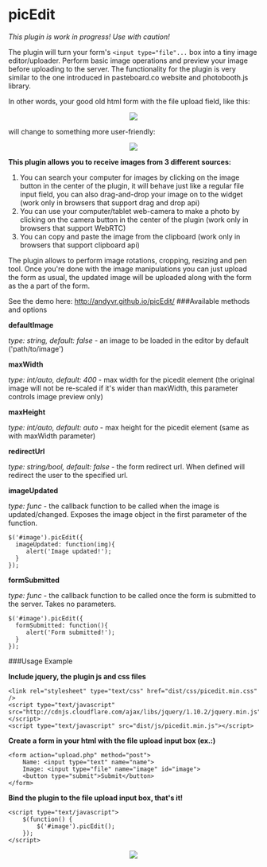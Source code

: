 picEdit
=======

*This plugin is work in progress! Use with caution!* 

The plugin will turn your form's ```<input type="file"...``` box into a tiny image editor/uploader. Perform basic image operations and preview your image before uploading to the server. The functionality for the plugin is very similar to the one introduced in pasteboard.co website and photobooth.js library.

In other words, your good old html form with the file upload field, like this:
<p align="center">
<img src="../../raw/gh-pages/img/img1.gif" />
</p>
will change to something more user-friendly:
<p align="center">
<img src="../../raw/gh-pages/img/img2.gif" />
</p>

**This plugin allows you to receive images from 3 different sources:**

1. You can search your computer for images by clicking on the image button in the center of the plugin, it will behave just like a regular file input field, you can also drag-and-drop your image on to the widget (work only in browsers that support drag and drop api)
2. You can use your computer/tablet web-camera to make a photo by clicking on the camera button in the center of the plugin (work only in browsers that support WebRTC)
3. You can copy and paste the image from the clipboard (work only in browsers that support clipboard api)

The plugin allows to perform image rotations, cropping, resizing and pen tool.
Once you're done with the image manipulations you can just upload the form as usual, the updated image will be uploaded along with the form as the a part of the form.

See the demo here: http://andyvr.github.io/picEdit/
###Available methods and options

**defaultImage**

_type: string, default: false_ - an image to be loaded in the editor by default ('path/to/image')

**maxWidth**

_type: int/auto, default: 400_ - max width for the picedit element (the original image will not be re-scaled if it's wider than maxWidth, this parameter controls image preview only)

**maxHeight**

_type: int/auto, default: auto_ - max height for the picedit element (same as with maxWidth parameter)

**redirectUrl**

_type: string/bool, default: false_ - the form redirect url. When defined will redirect the user to the specified url.

**imageUpdated**

_type: func_ - the callback function to be called when the image is updated/changed. Exposes the image object in the first parameter of the function.
```
$('#image').picEdit({
  imageUpdated: function(img){
     alert('Image updated!');
  }
});
```

**formSubmitted**

_type: func_ - the callback function to be called once the form is submitted to the server. Takes no parameters.
```
$('#image').picEdit({
  formSubmitted: function(){
     alert('Form submitted!');
  }
});
```


###Usage Example

**Include jquery, the plugin js and css files**

```
<link rel="stylesheet" type="text/css" href="dist/css/picedit.min.css" />
<script type="text/javascript" src="http://cdnjs.cloudflare.com/ajax/libs/jquery/1.10.2/jquery.min.js"></script>
<script type="text/javascript" src="dist/js/picedit.min.js"></script>
```

**Create a form in your html with the file upload input box (ex.:)**

```
<form action="upload.php" method="post">
	Name: <input type="text" name="name">
	Image: <input type="file" name="image" id="image">
	<button type="submit">Submit</button>
</form>
```

**Bind the plugin to the file upload input box, that's it!**

```
<script type="text/javascript">
	$(function() {
		$('#image').picEdit();
	});
</script>
```

<p align="center">
<img src="../../raw/gh-pages/img/img1.jpg" />
</p>
